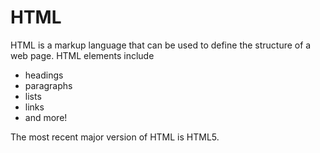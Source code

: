 # HTML

HTML is a markup language that can be used to define the structure of a web page. HTML elements include

+ headings
+ paragraphs
+ lists
+ links
+ and more!

The most recent major version of HTML is HTML5.